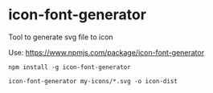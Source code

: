# icon-font-generator
Tool to generate svg file to icon


Use: https://www.npmjs.com/package/icon-font-generator

```
npm install -g icon-font-generator

icon-font-generator my-icons/*.svg -o icon-dist

```

